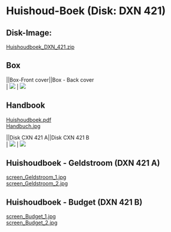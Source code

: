 # Huishoud-Boek (Disk: DXN 421)  
## Disk-Image:  
[Huishoudboek_DXN_421.zip](attachments/Huishoudboek_DXN_421.zip)  
## Box  
||Box-Front cover||Box - Back cover  
| ![](attachments/Huishoudboek_front.jpg) | ![](attachments/Huishoudboek_back.jpg)  
## Handbook  
[Huishoudboek.pdf](attachments/Huishoudboek.pdf)  
[Handbuch.jpg](attachments/Handbuch.jpg)  
  
||Disk CXN 421 A||Disk CXN 421 B  
| ![](attachments/Disk_DXN_421_A.jpg) | ![](attachments/Disk_DXN_421_B.jpg)  
## Huishoudboek - Geldstroom (DXN 421 A)  
[screen_Geldstroom_1.jpg](attachments/screen_Geldstroom_1.jpg)  
[screen_Geldstroom_2.jpg](attachments/screen_Geldstroom_2.jpg)  
## Huishoudboek - Budget (DXN 421 B)  
[screen_Budget_1.jpg](attachments/screen_Budget_1.jpg)  
[screen_Budget_2.jpg](attachments/screen_Budget_2.jpg)  

